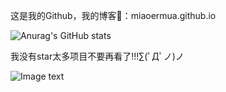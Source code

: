 这是我的Github，我的博客👀：miaoermua.github.io

![Anurag's GitHub stats](https://github-readme-stats.vercel.app/apimiaoermua=anuraghazra&show_icons=true)


我没有star太多项目不要再看了!!!∑(ﾟДﾟノ)ノ

![Image text](https://www.hualigs.cn/image/60d9b154d5f19.jpg)
